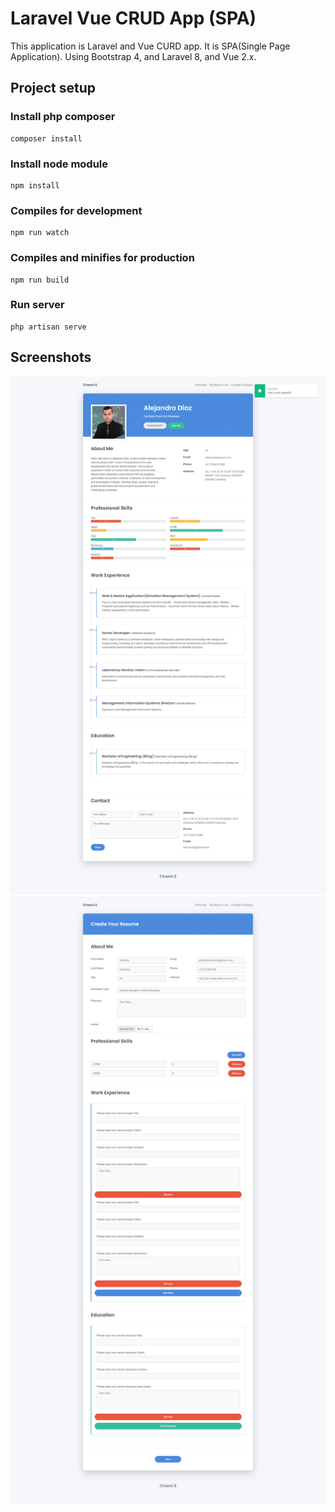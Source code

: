 

# Laravel Vue CRUD App (SPA)

This application is Laravel and Vue CURD app.
It is SPA(Single Page Application).
Using Bootstrap 4, and Laravel 8, and Vue 2.x.

## Project setup
### Install php composer

```
composer install
```

### Install node module
```
npm install
```

### Compiles for development
```
npm run watch
```

### Compiles and minifies for production
```
npm run build
```

### Run server
```
php artisan serve
```
## Screenshots

![GitHub Logo](/public/screenshot1.png)
![GitHub Logo](/public/screenshot2.png)